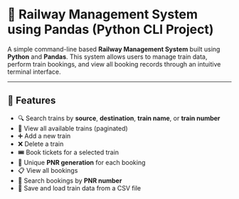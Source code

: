 # 🚆 Railway Management System using Pandas (Python CLI Project)

A simple command-line based **Railway Management System** built using **Python** and **Pandas**. This system allows users to manage train data, perform train bookings, and view all booking records through an intuitive terminal interface.

---

## 📌 Features

- 🔍 Search trains by **source**, **destination**, **train name**, or **train number**
- 📄 View all available trains (paginated)
- ➕ Add a new train
- ❌ Delete a train
- 🎟️ Book tickets for a selected train
- 🔐 Unique **PNR generation** for each booking
- 📋 View all bookings
- 🔎 Search bookings by **PNR number**
- 💾 Save and load train data from a CSV file

